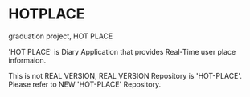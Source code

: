 # HOTPLACE
graduation project, HOT PLACE

'HOT PLACE' is Diary Application that provides Real-Time user place informaion. 

This is not REAL VERSION, REAL VERSION Repository is 'HOT-PLACE'. Please refer to NEW 'HOT-PLACE' Repository.
